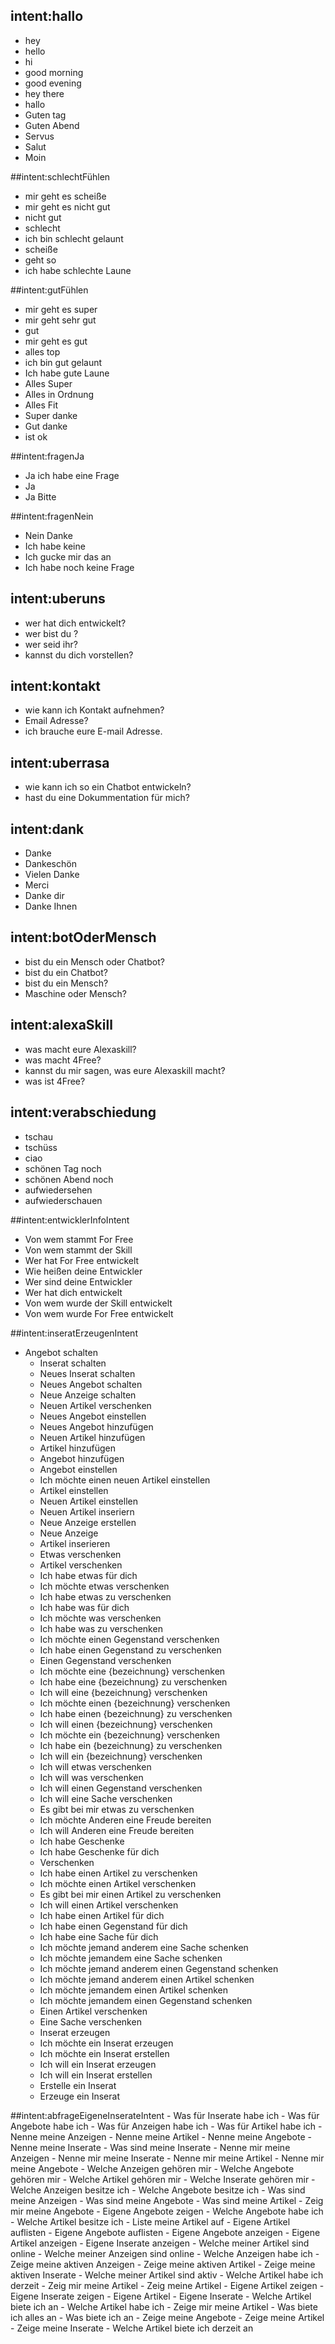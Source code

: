 ## intent:hallo
- hey
- hello
- hi
- good morning
- good evening
- hey there
- hallo
- Guten tag
- Guten Abend
- Servus
- Salut
- Moin

##intent:schlechtFühlen
- mir geht es scheiße
- mir geht es nicht gut
- nicht gut
- schlecht
- ich bin schlecht gelaunt
- scheiße
- geht so
- ich habe schlechte Laune

##intent:gutFühlen
- mir geht es super
- mir geht sehr gut
- gut
- mir geht es gut
- alles top
- ich bin gut gelaunt
- Ich habe gute Laune
- Alles Super
- Alles in Ordnung
- Alles Fit
- Super danke
- Gut danke
- ist ok

##intent:fragenJa
- Ja ich habe eine Frage
- Ja
- Ja Bitte

##intent:fragenNein
- Nein Danke
- Ich habe keine
- Ich gucke mir das an
- Ich habe noch keine Frage

## intent:uberuns
- wer hat dich entwickelt?
- wer bist du ?
- wer seid ihr?
- kannst du dich vorstellen?

## intent:kontakt
- wie kann ich Kontakt aufnehmen?
- Email Adresse?
- ich brauche eure E-mail Adresse.

## intent:uberrasa
- wie kann ich so ein Chatbot entwickeln?
- hast du eine Dokummentation für mich?

## intent:dank
- Danke
- Dankeschön
- Vielen Danke
- Merci
- Danke dir
- Danke Ihnen

## intent:botOderMensch
- bist du ein Mensch oder Chatbot?
- bist du ein Chatbot?
- bist du ein Mensch?
- Maschine oder Mensch?


## intent:alexaSkill
- was macht eure Alexaskill?
- was macht 4Free?
- kannst du mir sagen, was eure Alexaskill macht?
- was ist 4Free?


## intent:verabschiedung
- tschau
- tschüss
- ciao
- schönen Tag noch
- schönen Abend noch
- aufwiedersehen
- aufwiederschauen


##intent:entwicklerInfoIntent
- Von wem stammt For Free
- Von wem stammt der Skill
- Wer hat For Free entwickelt
- Wie heißen deine Entwickler
- Wer sind deine Entwickler
- Wer hat dich entwickelt
- Von wem wurde der Skill entwickelt
- Von wem wurde For Free entwickelt


##intent:inseratErzeugenIntent
- Angebot schalten
    - Inserat schalten
    - Neues Inserat schalten
    - Neues Angebot schalten
    - Neue Anzeige schalten
    - Neuen Artikel verschenken
    - Neues Angebot einstellen
    - Neues Angebot hinzufügen
    - Neuen Artikel hinzufügen
    - Artikel hinzufügen
    - Angebot hinzufügen
    - Angebot einstellen
    - Ich möchte einen neuen Artikel einstellen
    - Artikel einstellen
    - Neuen Artikel einstellen
    - Neuen Artikel inseriern
    - Neue Anzeige erstellen
    - Neue Anzeige
    - Artikel inserieren
    - Etwas verschenken
    - Artikel verschenken
    - Ich habe etwas für dich
    - Ich möchte etwas verschenken
    - Ich habe etwas zu verschenken
    - Ich habe was für dich
    - Ich möchte was verschenken
    - Ich habe was zu verschenken
    - Ich möchte einen Gegenstand verschenken
    - Ich habe einen Gegenstand zu verschenken
    - Einen Gegenstand verschenken
    - Ich möchte eine {bezeichnung} verschenken
    - Ich habe eine {bezeichnung} zu verschenken
    - Ich will eine {bezeichnung} verschenken
    - Ich möchte einen {bezeichnung} verschenken
    - Ich habe einen {bezeichnung} zu verschenken
    - Ich will einen {bezeichnung} verschenken
    - Ich möchte ein {bezeichnung} verschenken
    - Ich habe ein {bezeichnung} zu verschenken
    - Ich will ein {bezeichnung} verschenken
    - Ich will etwas verschenken
    - Ich will was verschenken
    - Ich will einen Gegenstand verschenken
    - Ich will eine Sache verschenken
    - Es gibt bei mir etwas zu verschenken
    - Ich möchte Anderen eine Freude bereiten
    - Ich will Anderen eine Freude bereiten
    - Ich habe Geschenke
    - Ich habe Geschenke für dich
    - Verschenken
    - Ich habe einen Artikel zu verschenken
    - Ich möchte einen Artikel verschenken
    - Es gibt bei mir einen Artikel zu verschenken
    - Ich will einen Artikel verschenken
    - Ich habe einen Artikel für dich
    - Ich habe einen Gegenstand für dich
    - Ich habe eine Sache für dich
    - Ich möchte jemand anderem eine Sache schenken
    - Ich möchte jemandem eine Sache schenken
    - Ich möchte jemand anderem einen Gegenstand schenken
    - Ich möchte jemand anderem einen Artikel schenken
    - Ich möchte jemandem einen Artikel schenken
    - Ich möchte jemandem einen Gegenstand schenken
    - Einen Artikel verschenken
    - Eine Sache verschenken
    - Inserat erzeugen
    - Ich möchte ein Inserat erzeugen
    - Ich möchte ein Inserat erstellen
    - Ich will ein Inserat erzeugen
    - Ich will ein Inserat erstellen
    - Erstelle ein Inserat
    - Erzeuge ein Inserat


##intent:abfrageEigeneInserateIntent
    - Was für Inserate habe ich
    - Was für Angebote habe ich
    - Was für Anzeigen habe ich
    - Was für Artikel habe ich
    - Nenne meine Anzeigen
    - Nenne meine Artikel
    - Nenne meine Angebote
    - Nenne meine Inserate
    - Was sind meine Inserate
    - Nenne mir meine Anzeigen
    - Nenne mir meine Inserate
    - Nenne mir meine Artikel
    - Nenne mir meine Angebote
    - Welche Anzeigen gehören mir
    - Welche Angebote gehören mir
    - Welche Artikel gehören mir
    - Welche Inserate gehören mir
    - Welche Anzeigen besitze ich
    - Welche Angebote besitze ich
    - Was sind meine Anzeigen
    - Was sind meine Angebote
    - Was sind meine Artikel
    - Zeig mir meine Angebote
    - Eigene Angebote zeigen
    - Welche Angebote habe ich
    - Welche Artikel besitze ich
    - Liste meine Artikel auf
    - Eigene Artikel auflisten
    - Eigene Angebote auflisten
    - Eigene Angebote anzeigen
    - Eigene Artikel anzeigen
    - Eigene Inserate anzeigen
    - Welche meiner Artikel sind online
    - Welche meiner Anzeigen sind online
    - Welche Anzeigen habe ich
    - Zeige meine aktiven Anzeigen
    - Zeige meine aktiven Artikel
    - Zeige meine aktiven Inserate
    - Welche meiner Artikel sind aktiv
    - Welche Artikel habe ich derzeit
    - Zeig mir meine Artikel
    - Zeig meine Artikel
    - Eigene Artikel zeigen
    - Eigene Inserate zeigen
    - Eigene Artikel
    - Eigene Inserate
    - Welche Artikel biete ich an
    - Welche Artikel habe ich
    - Zeige mir meine Artikel
    - Was biete ich alles an
    - Was biete ich an
    - Zeige meine Angebote
    - Zeige meine Artikel
    - Zeige meine Inserate
    - Welche Artikel biete ich derzeit an
